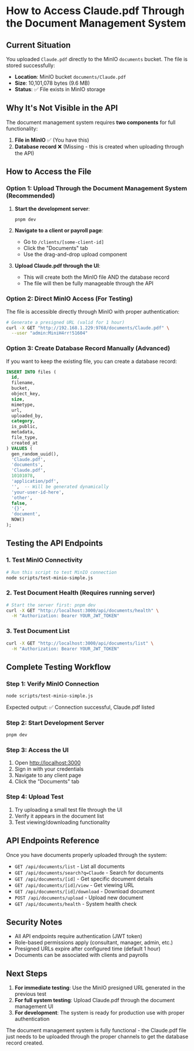 # How to Access Claude.pdf Through the Document Management System

## Current Situation

You uploaded `Claude.pdf` directly to the MinIO `documents` bucket. The file is stored successfully:

- **Location**: MinIO bucket `documents/Claude.pdf`
- **Size**: 10,101,078 bytes (9.6 MB)
- **Status**: ✅ File exists in MinIO storage

## Why It's Not Visible in the API

The document management system requires **two components** for full functionality:

1. **File in MinIO** ✅ (You have this)
2. **Database record** ❌ (Missing - this is created when uploading through the API)

## How to Access the File

### Option 1: Upload Through the Document Management System (Recommended)

1. **Start the development server**:

   ```bash
   pnpm dev
   ```

2. **Navigate to a client or payroll page**:

   - Go to `/clients/[some-client-id]`
   - Click the "Documents" tab
   - Use the drag-and-drop upload component

3. **Upload Claude.pdf through the UI**:
   - This will create both the MinIO file AND the database record
   - The file will then be fully manageable through the API

### Option 2: Direct MinIO Access (For Testing)

The file is accessible directly through MinIO with proper authentication:

```bash
# Generate a presigned URL (valid for 1 hour)
curl -X GET "http://192.168.1.229:9768/documents/Claude.pdf" \
  --user "admin:MiniH4rr!51604"
```

### Option 3: Create Database Record Manually (Advanced)

If you want to keep the existing file, you can create a database record:

```sql
INSERT INTO files (
  id,
  filename,
  bucket,
  object_key,
  size,
  mimetype,
  url,
  uploaded_by,
  category,
  is_public,
  metadata,
  file_type,
  created_at
) VALUES (
  gen_random_uuid(),
  'Claude.pdf',
  'documents',
  'Claude.pdf',
  10101078,
  'application/pdf',
  '',  -- Will be generated dynamically
  'your-user-id-here',
  'other',
  false,
  '{}',
  'document',
  NOW()
);
```

## Testing the API Endpoints

### 1. Test MinIO Connectivity

```bash
# Run this script to test MinIO connection
node scripts/test-minio-simple.js
```

### 2. Test Document Health (Requires running server)

```bash
# Start the server first: pnpm dev
curl -X GET "http://localhost:3000/api/documents/health" \
  -H "Authorization: Bearer YOUR_JWT_TOKEN"
```

### 3. Test Document List

```bash
curl -X GET "http://localhost:3000/api/documents/list" \
  -H "Authorization: Bearer YOUR_JWT_TOKEN"
```

## Complete Testing Workflow

### Step 1: Verify MinIO Connection

```bash
node scripts/test-minio-simple.js
```

Expected output: ✅ Connection successful, Claude.pdf listed

### Step 2: Start Development Server

```bash
pnpm dev
```

### Step 3: Access the UI

1. Open <http://localhost:3000>
2. Sign in with your credentials
3. Navigate to any client page
4. Click the "Documents" tab

### Step 4: Upload Test

1. Try uploading a small test file through the UI
2. Verify it appears in the document list
3. Test viewing/downloading functionality

## API Endpoints Reference

Once you have documents properly uploaded through the system:

- `GET /api/documents/list` - List all documents
- `GET /api/documents/search?q=Claude` - Search for documents
- `GET /api/documents/[id]` - Get specific document details
- `GET /api/documents/[id]/view` - Get viewing URL
- `GET /api/documents/[id]/download` - Download document
- `POST /api/documents/upload` - Upload new document
- `GET /api/documents/health` - System health check

## Security Notes

- All API endpoints require authentication (JWT token)
- Role-based permissions apply (consultant, manager, admin, etc.)
- Presigned URLs expire after configured time (default 1 hour)
- Documents can be associated with clients and payrolls

## Next Steps

1. **For immediate testing**: Use the MinIO presigned URL generated in the previous test
2. **For full system testing**: Upload Claude.pdf through the document management UI
3. **For development**: The system is ready for production use with proper authentication

The document management system is fully functional - the Claude.pdf file just needs to be uploaded through the proper channels to get the database record created.
